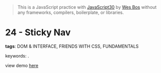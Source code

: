 > This is a JavaScript practice with [JavaScript30](https://javascript30.com/) by [Wes Bos](https://github.com/wesbos) without any frameworks, compilers, boilerplate, or libraries.

# 24 - Sticky Nav
**tags**: DOM & INTERFACE, FRIENDS WITH CSS, FUNDAMENTALS

keywords: .

view demo [here](https://gnovo.github.io/JS30/24-Sticky_Nav/index.html)